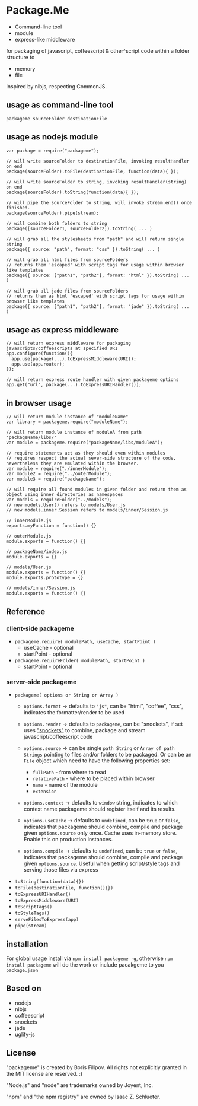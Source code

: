 # Package.Me #

  * Command-line tool 
  * module 
  * express-like middleware 

for packaging of javascript, coffeescript & other^script code within a folder structure to

  * memory
  * file

Inspired by nibjs, respecting CommonJS.

## usage as command-line tool ##

    packageme sourceFolder destinationFile

## usage as nodejs module ##

    var package = require("packageme");
  
    // will write sourceFolder to destinationFile, invoking resultHandler on end
    package(sourceFolder).toFile(destinationFile, function(data){ }); 
  
    // will write sourceFolder to string, invoking resultHandler(string) on end
    package(sourceFolder).toString(function(data){ });
  
    // will pipe the sourceFolder to string, will invoke stream.end() once finished.
    package(sourceFolder).pipe(stream);
    
    // will combine both folders to string
    package([sourceFolder1, sourceFolder2]).toString( ... )
    
    // will grab all the stylesheets from "path" and will return single string
    package({ source: "path", format: "css" }).toString( ... )
    
    // will grab all html files from sourceFolders 
    // returns them 'escaped' with script tags for usage within browser like templates
    package({ source: ["path1", "path2"], format: "html" }).toString( ... )

    // will grab all jade files from sourceFolders 
    // returns them as html 'escaped' with script tags for usage within browser like templates
    package({ source: ["path1", "path2"], format: "jade" }).toString( ... )

## usage as express middleware ##

    // will return express middleware for packaging javascripts/coffeescripts at specified URI
    app.configure(function(){
      app.use(package(...).toExpressMiddleware(URI));
      app.use(app.router);
    });

    // will return express route handler with given packageme options
    app.get("url", package(...).toExpressURIHandler());

## in browser usage ##

    // will return module instance of "moduleName"
    var library = packageme.require("moduleName");
  
    // will return module instance of moduleA from path 'packageName/libs/'
    var module = packageme.require("packageName/libs/moduleA");
  
    // require statements act as they should even within modules
    // requires respect the actual sever-side structure of the code, nevertheless they are emulated within the browser.
    var module = require("./innerModule");
    var module2 = require("../outerModule");
    var module3 = require("packageName");
    
    // will require all found modules in given folder and return them as object using inner directories as namespaces
    var models = requireFolder("../models");
    // new models.User() refers to models/User.js
    // new models.inner.Session refers to models/inner/Session.js
  
    // innerModule.js
    exports.myFunction = function() {}
  
    // outerModule.js
    module.exports = function() {}
  
    // packageName/index.js
    module.exports = {}
    
    // models/User.js
    module.exports = function() {}
    module.exports.prototype = {}
    
    // models/inner/Session.js
    module.exports = function() {}
    
## Reference ##
### client-side packageme ###

- `packageme.require( modulePath, useCache, startPoint )` 
  - useCache - optional
  - startPoint - optional
- `packageme.requireFolder( modulePath, startPoint )`
  - startPoint - optional

### server-side packageme ###
- `packageme( options or String or Array )`
  - `options.format` -> defaults to `"js"`, can be "html", "coffee", "css", indicates the formatter/render to be used
  - `options.render` -> defaults to `packageme`, can be "snockets", if set uses ["snockets"](https://github.com/TrevorBurnham/snockets) to combine, package and stream javascript/coffeescript code
  - `options.source` -> can be single `path String` or `Array of path Strings` pointing to files and/or folders to be packaged.
    Or can be an `File` object which need to have the following properties set:
      - `fullPath` - from where to read
      - `relativePath` - where to be placed within browser
      - `name` - name of the module
      - `extension`

  - `options.context` -> defaults to `window` string, indicates to which context name packageme should register itself and its results.
  - `options.useCache` -> defaults to `undefined`, can be `true` or `false`, indicates that packageme should combine, compile and package given `options.source` only once. Cache uses in-memory store. Enable this on production instances.
  - `options.compile` -> defaults to `undefined`, can be `true` or `false`, indicates that packageme should combine, compile and package given `options.source`. Useful when getting script/style tags and serving those files via express
- `toString(function(data){})`
- `toFile(destinationFile, function(){})`
- `toExpressURIHandler()`
- `toExpressMiddleware(URI)`
- `toScriptTags()`
- `toStyleTags()`
- `serveFilesToExpress(app)`
- `pipe(stream)`

    
## installation ##

For global usage install via `npm install packageme -g`, otherwise `npm install packageme` will do the work or include pacakgeme to you `package.json`

## Based on ##

  * nodejs
  * nibjs
  * coffeescript
  * snockets
  * jade
  * uglify-js

## License ##

"packageme" is created by Boris Filipov. All rights not explicitly granted in the MIT license are reserved. :)

"Node.js" and "node" are trademarks owned by Joyent, Inc. 

"npm" and "the npm registry" are owned by Isaac Z. Schlueter.